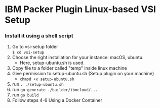 # IBM Packer Plugin Linux-based VSI Setup

### Install it using a shell script  
1. Go to vsi-setup folder  
   `$ cd vsi-setup`
2. Choose the right installation for your instance: macOS, ubuntu. 
   - Here, setup-ubuntu.sh is used.
3. Copy file to a folder called "temp" inside linux machine
4. Give permission to setup-ubuntu.sh (Setup plugin on your machine)
   - `chmod +x setup-ubuntu.sh`
5. run `. ./setup-ubuntu.sh`
6. run `go generate ./builder/ibmcloud/...`
7. run `go build`
8. Follow steps 4-6 Using a Docker Container